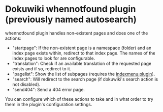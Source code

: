 # Dokuwiki whennotfound plugin (previously named autosearch)

whennotfound plugin handles non-existent pages and does one of the actions:

* "startpage": If the non-existent page is a namespace (folder) and an index page exists within,  redirect to that index page. The names of the index pages to look for are configurable.
* "translation": Check if an available translation of the requested page exists and if so, redirect to it.
* "pagelist": Show the list of subpages (requires the [indexmenu plugin](https://www.dokuwiki.org/plugin:indexmenu)).
* "search": Will redirect to the search page (if dokuwiki's search action is not disabled).
* "send404": Send a 404 error page.

You can configure which of these actions to take and in what order to try them in the plugin's configuration settings.
